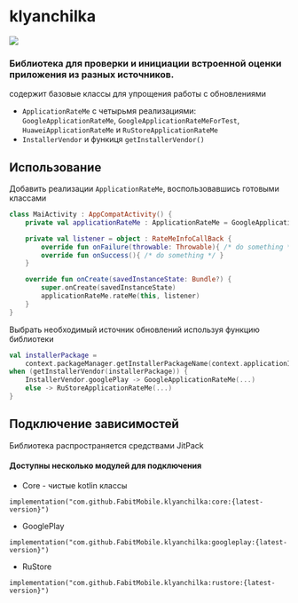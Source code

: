 # klyanchilka

[![](https://www.jitpack.io/v/FabitMobile/klyanchilka.svg)](https://www.jitpack.io/#FabitMobile/klyanchilka)

### Библиотека для проверки и инициации встроенной оценки приложения из разных источников.

содержит базовые классы для упрощения работы с обновлениями

* `ApplicationRateMe` с четырьмя
  реализациями: `GoogleApplicationRateMe`, `GoogleApplicationRateMeForTest`, `HuaweiApplicationRateMe`
  и `RuStoreApplicationRateMe`
* `InstallerVendor` и функиця `getInstallerVendor()`

## Использование

Добавить реализации `ApplicationRateMe`, воспользовавшись готовыми классами

```kotlin
class MaiActivity : AppCompatActivity() {
    private val applicationRateMe : ApplicationRateMe = GoogleApplicationRateMe(this)

    private val listener = object : RateMeInfoCallBack {
        override fun onFailure(throwable: Throwable){ /* do something */ }
        override fun onSuccess(){ /* do something */ }
    }

    override fun onCreate(savedInstanceState: Bundle?) {
        super.onCreate(savedInstanceState)
        applicationRateMe.rateMe(this, listener)
    }
}
```

Выбрать необходимый источник обновлений используя функцию библиотеки

```kotlin
val installerPackage =
    context.packageManager.getInstallerPackageName(context.applicationInfo.packageName) ?: ""
when (getInstallerVendor(installerPackage)) {
    InstallerVendor.googlePlay -> GoogleApplicationRateMe(...)
    else -> RuStoreApplicationRateMe(...)
}
```

## Подключение зависимостей

Библиотека распространяется средствами JitPack

#### Доступны несколько модулей для подключения

* Сore - чистые kotlin классы

`implementation("com.github.FabitMobile.klyanchilka:core:{latest-version}")`

* GooglePlay

`implementation("com.github.FabitMobile.klyanchilka:googleplay:{latest-version}")`

* RuStore

`implementation("com.github.FabitMobile.klyanchilka:rustore:{latest-version}")`
